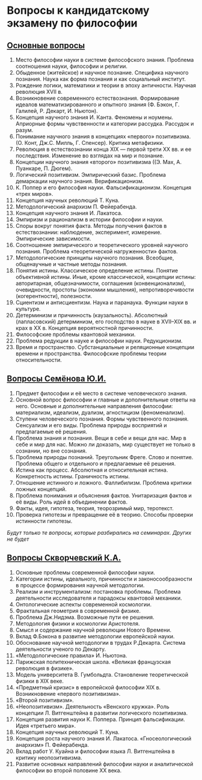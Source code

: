# Вопросы к кандидатскому экзамену по философии

## [Основные вопросы](https://mipt.ru/education/chair/philosophy/exams/voprosy1.php)
1. Место философии науки в системе философского знания. Проблема соотношения науки, философии и религии.
2. Обыденное (житейское) и научное познание. Специфика научного познания. Наука как форма познания и как социальный институт.
3. Рождение логики, математики и теории в эпоху античности. Научная революция XVII в.
4. Возникновение современного естествознания. Формирование идеалов математизированного и опытного знания (Ф. Бэкон, Г. Галилей, Р. Декарт, И. Ньютон).
5. Концепция научного знания И. Канта. Феномены и ноумены. Априорные формы чувственности и категории рассудка. Рассудок и разум.
6. Понимание научного знания в концепциях «первого» позитивизма. (О. Конт, Дж.С. Милль, Г. Спенсер). Критика метафизики.
7. Революция в естествознании конца XIX — первой трети XX вв. и ее последствия. Изменение во взглядах на мир и познание.
8. Концепции научного знания «второго» позитивизма ((Э. Мах, А. Пуанкаре, П. Дюгем).
9. Логический позитивизм. Эмпирический базис. Проблема демаркации научного знания. Верификационизм.
10. К. Поппер и его философия науки. Фальсификационизм. Концепция «трех миров».
11. Концепция научных революций Т. Куна.
12. Методологический анархизм П. Фейерабенда.
13. Концепция научного знания И. Лакатоса.
14. Эмпиризм и рационализм в истории философии и науки.
15. Споры вокруг понятия факта. Методы получения фактов в естествознании: наблюдение, эксперимент, измерение. Эмпирические зависимости.
17. Соотношение эмпирического и теоретического уровней научного познания. Проблема «теоретической нагруженности» фактов.
18. Методологические принципы научного познания. Всеобщие, общенаучные и частные методы познания.
19. Понятия истины. Классическое определение истины. Понятие объективной истины. Иные, кроме классической, концепции истины: авторитарная, общезначимости, соглашения (конвенционализм), очевидности, простоты (экономии мышления),  непротиворечивости (когерентности), полезности.
20. Сциентизм и антисциентизм. Наука и паранаука. Функции науки в культуре.
21. Детерминизм и причинность (каузальность). Абсолютный (лапласовский) детерминизм, его господство в науке в XVII–XIX вв. и крах в XX в. Концепция вероятностной причинности.
22. Философские проблемы квантовой механики.
23. Проблема редукции в науке и философии науки. Редукционизм.
24. Время и пространство. Субстанциальные и реляционные концепции времени и пространства. Философские проблемы теории относительности.

## [Вопросы Семёнова Ю.И.](https://pp.userapi.com/c639917/v639917643/3f02c/G8AOFaOiBmA.jpg)
1. Предмет философии и её место в системе человеческого знания.
2. Основной вопрос философии и главные и дополнительные ответы на него. Основные и дополнительные направления философии: материализм, идеализм, дуализм, агностицизм (феноменализм).
3. Ступени человеческого познания. Формы чувственного познания. Сенсуализм и его виды. Проблема природы восприятий и предлагаемые её решения.
4. Проблема знания и познания. Вещи в себе и вещи для нас. Мир в себе и мир для нас. Можно ли доказать, мир существует не только в сознании, но вне сознания.
5. Проблема природы познаний. Треугольник Фреге. Слово и понятие. Проблема общего и отдельного и предлагаемые её решения.
6. Истина как процесс. Абсолютная и относительная истина. Конкретность истины. Граничность истины.
7. Отношение истинного и ложного. Фаллибилизм. Проблема критики ложных концепций.
8. Проблема понимания и объяснения фактов. Унитаризация фактов и её виды. Роль идей в объединении фактов.
9. Факты, идея, гипотеза, теория, теорозримый мир, теротекст.
10. Проверка гипотезы и превращение её в теорию. Способы проверки истинности гипотезы.

_Будут только те вопросы, которые разбирались на семинарах. Других не будет_

## [Вопросы Скворчевский К.А.](https://mipt.ru/education/chair/philosophy/exams/q2_skvor4evsky.php)
1. Основные проблемы современной философии науки.
2. Категории истины, идеального, причинности и законосообразности в процессе формирования научной методологии.
3. Реализм и инструментализм: постановка проблемы. Проблема деятельности исследователя и парадоксы квантовой механики.
4. Онтологические аспекты современной космологии.
5. Фрактальная геометрия в современной физике.
6. Проблема Дж.Нидэма. Возможные пути ее решения.
7. Методология физики и космологии Аристотеля.
8. Смысл и содержание научной революции Нового Времени.
9. Вклад Ф.Бэкона в развитие методологии европейской науки.
10. Обоснование научной методологии в трудах Р.Декарта. Система деятельности ученого по Декарту.
11. «Методологические правила» И. Ньютона.
12. Парижская политехническая школа. «Великая французская революция в физике».
13. Модель университета В. Гумбольдта. Становление теоретической физики в XIX веке.
14. «Предметный кризис» в европейской философии XIX в. Возникновение «первого позитивизма».
15. «Второй позитивизм».
16. «Неопозитивизм». Деятельность «Венского кружка». Роль концепции Л. Витгенштейна в развитии логического позитивизма.
17. Концепция развития науки К. Поппера. Принцип фальсификации. Идея «третьего мира».
18. Концепция научных революций Т. Куна.
19. Концепция роста научного знания И. Лакатоса. «Гносеологический анархизм» П. Фейерабенда.
20. Вклад работ У. Куайна и философии языка Л. Витгенштейна в критику неопозитивизма.
21. Развитие основных направлений философии науки и аналитической философии во второй половине XX века.